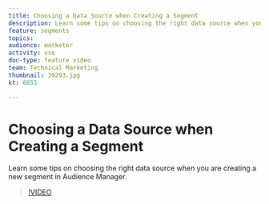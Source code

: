 ```yaml
---
title: Choosing a Data Source when Creating a Segment
description: Learn some tips on choosing the right data source when you are creating a new segment in Audience Manager.
feature: segments
topics: 
audience: marketer
activity: use
doc-type: feature video
team: Technical Marketing
thumbnail: 39293.jpg
kt: 6055

---
```


# Choosing a Data Source when Creating a Segment

Learn some tips on choosing the right data source when you are creating a new segment in Audience Manager.

>[!VIDEO](https://video.tv.adobe.com/v/39293/?quality=12&learn=on)
